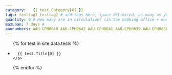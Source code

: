 ```yaml
---
category:   {{ test.Category[0] }}
tags: testtag1 testtag2 # add tags here, space delimited, as many as you want
quantity: 0 # How many are in circulation? (in the booking office + known to be lent out)
maxLoan: 7 days #
aaunumbers: AAU-CPH0640 AAU-CPH0642 AAU-CPH0641 AAU-CPH0639 AAU-CPH0638 AAU-CPH0643
---
```

<ul>
{% for test in site.data.tests %}
  <li>

      {{ test.Title[0] }}
    </a>
  </li>
{% endfor %}
</ul>
